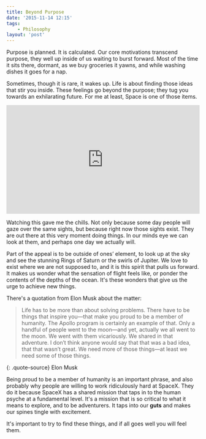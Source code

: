 ```yaml
---
title: Beyond Purpose
date: '2015-11-14 12:15'
tags:
    - Philosophy
layout: 'post'
---
```


Purpose is planned. It is calculated. Our core motivations transcend purpose,
they well up inside of us waiting to burst forward. Most of the time it sits
there, dormant, as we buy groceries it yawns, and while washing dishes it goes
for a nap.

Sometimes, though it is rare, it wakes up. Life is about finding those ideas
that stir you inside. These feelings go beyond the purpose; they tug you towards
an exhilarating future. For me at least, Space is one of those items.

<style>.embed-container { position: relative; padding-bottom: 56.25%; height: 0; overflow: hidden; max-width: 100%; } .embed-container iframe, .embed-container object, .embed-container embed { position: absolute; top: 0; left: 0; width: 100%; height: 100%; }</style><div class='embed-container'><iframe src='https://player.vimeo.com/video/108650530' frameborder='0' webkitAllowFullScreen mozallowfullscreen allowFullScreen></iframe></div>

Watching this gave me the chills. Not only because some day people will gaze
over the same sights, but because right now those sights exist. They are out
there at this very moment doing things. In our minds eye we can look at them,
and perhaps one day we actually will.

Part of the appeal is to be outside of ones’ element, to look up at the sky and
see the stunning Rings of Saturn or the swirls of Jupiter. We love to exist
where we are not supposed to, and it is this spirit that pulls us forward. It
makes us wonder what the sensation of flight feels like, or ponder the contents
of the depths of the ocean. It's these wonders that give us the urge to achieve
new things.

There's a quotation from Elon Musk about the matter:

>Life has to be more than about solving problems. There have to be things that
inspire you—that make you proud to be a member of humanity. The Apollo program
is certainly an example of that. Only a handful of people went to the moon—and
yet, actually we all went to the moon. We went with them vicariously. We shared
in that adventure. I don’t think anyone would say that that was a bad idea, that
that wasn’t great. We need more of those things—at least we need some of those
things.

{: .quote-source}
Elon Musk


Being proud to be a member of humanity is an important phrase, and also probably
why people are willing to work ridiculously hard at SpaceX. They do it because
SpaceX has a shared mission that taps in to the human psyche at a fundamental
level. It's a mission that is so critical to what it means to explore, and to be
adventurers. It taps into our **guts** and makes our spines tingle with
excitement.

It's important to try to find these things, and if all goes well you will feel
them.
